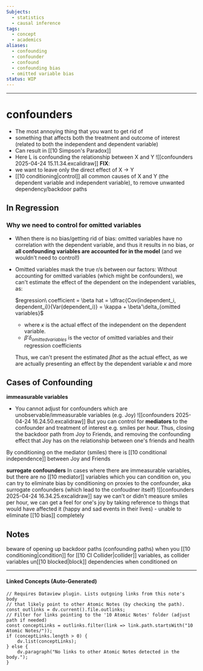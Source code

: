 ```yaml
---
Subjects:
  - statistics
  - causal inference
tags:
  - concept
  - academics
aliases:
  - confounding
  - confounder
  - confound
  - confounding bias
  - omitted variable bias
status: WIP
---
```

---
# confounders 
- The most annoying thing that you want to get rid of
- something that affects both the treatment and outcome of interest (related to both the independent and dependent variable)
- Can result in [[10 Simpson's Paradox]]
- Here L is confounding the relationship between X and Y
![[confounders 2025-04-24 15.11.34.excalidraw]]
**FIX**: 
- we want to leave only the direct effect of X -> Y
- [[10 conditioning|control]] all common causes of X and Y (the dependent variable and independent variable), to remove unwanted dependency/backdoor paths

## In Regression
### Why we need to control for omitted variables
- When there is no bias/getting rid of bias:
	omitted variables have no correlation with the dependent variable, and thus it results in no bias, or **all confounding variables are accounted for in the model** (and we wouldn't need to control!)
	
- Omitted variables mask the true r/s between our factors:
	Without accounting for omitted variables (which might be confounders), we can't estimate the effect of the dependent on the independent variables, as:
	
	$regression\ coefficient = \beta hat = \dfrac{Cov(independent_i, dependent_i)}{Var(dependent_i)} = \kappa + \beta'\delta_{omitted variables}$
	
	- where $\kappa$ is the actual effect of the independent on the dependent variable.
	- $\beta'\delta_{omittedvariables}$ is the vector of omitted variables and their regression coefficients
	
	Thus, we can't present the estimated $\beta hat$ as the actual effect, as we are actually presenting an effect by the dependent variable $\kappa$ and more


## Cases  of Confounding
**immeasurable variables**
- You cannot adjust for confounders which are unobservable/immeasurable variables (e.g. Joy)
![[confounders 2025-04-24 16.24.50.excalidraw]]
But you can control for **mediators** to the confounder and treatment of interest e.g. smiles per hour. Thus, closing the backdoor path from Joy to Friends, and removing the confounding effect that Joy has on the relationship between one's friends and health

By conditioning on the mediator (smiles) there is [[10 conditional independence]] between Joy and Friends

**surrogate confounders**
In cases where there are immeasurable variables, but there are no [[10 mediator]] variables which you can condition on, you can try to eliminate bias by conditioning on proxies to the confounder, aka surrogate confounders (which lead to the confoudner itself)
![[confounders 2025-04-24 16.34.25.excalidraw]]
say we can't or didn't measure smiles per hour, we can get a feel for one's joy by taking reference to things that would have affected it (happy and sad events in their lives) - unable to eliminate [[10 bias]] completely


## Notes
beware of opening up backdoor paths (confounding paths) when you [[10 conditioning|condition]] for [[10 CI Collider|collider]] variables, as collider variables un[[10 blocked|block]] dependencies when conditioned on

---
#### Linked Concepts (Auto-Generated)
```dataviewjs
// Requires Dataview plugin. Lists outgoing links from this note's body
// that likely point to other Atomic Notes (by checking the path).
const outlinks = dv.current().file.outlinks;
// Filter for links pointing to the '10 Atomic Notes' folder (adjust path if needed)
const conceptLinks = outlinks.filter(link => link.path.startsWith("10 Atomic Notes/"));
if (conceptLinks.length > 0) {
    dv.list(conceptLinks);
} else {
    dv.paragraph("No links to other Atomic Notes detected in the body.");
}
```